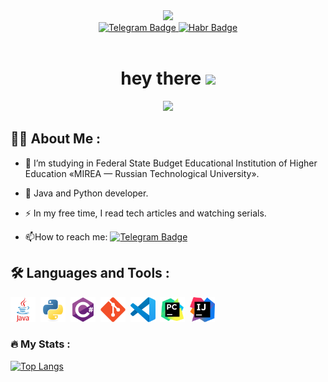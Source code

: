 <div id="header" align="center">
  <img src="https://media.giphy.com/media/v1.Y2lkPTc5MGI3NjExNDA2ZTM0Njk3NTlmN2NlNzVhZWRkMTQxMTVmMjYxNTY3ZDc4OWUzOCZjdD1n/MYI6NK4JOGpOzOriEg/giphy.gif" width="300"/>
</div>
<div id="badges" align="center">
  <a href="https://t.me/tw1nkle97">
    <img src="https://img.shields.io/badge/Telegram-blue?style=for-the-badge&logo=telegram&logoColor=white" alt="Telegram Badge"/>
  </a>
  <a href="https://habr.com/ru/users/tw1nkle97/posts/">
    <img src="https://img.shields.io/badge/Habr-blue?style=for-the-badge&logo=habr&logoColor=white" alt="Habr Badge"/>
  </a>
</div>
<div id="header" align="center">
  <img src="https://komarev.com/ghpvc/?username=tw1nkle97&style=flat-square&color=blue" alt=""/>
</div>
<div id="header" align="center">
  <h1>
    hey there
    <img src="https://media.giphy.com/media/hvRJCLFzcasrR4ia7z/giphy.gif" width="30px"/>
  </h1>
</div>
<div id="header" align="center">
  <img src="https://media.giphy.com/media/qgQUggAC3Pfv687qPC/giphy.gif" width="600"/>
</div>

## :man_technologist: About Me :
- :telescope: I’m studying in Federal State Budget Educational Institution of Higher Education «MIREA — Russian Technological University».

- :seedling: Java and Python developer.

- :zap: In my free time, I read tech articles and watching serials.

- :mailbox:How to reach me: [![Telegram Badge](https://img.shields.io/badge/-TG-blue?style=flat&logo=Telegram&logoColor=white)](https://t.me/tw1nkle97)

## :hammer_and_wrench: Languages and Tools :
<div>
  <img src="https://github.com/devicons/devicon/blob/master/icons/java/java-original-wordmark.svg" title="Java" alt="Java" width="40" height="40"/>&nbsp;
  <img src="https://github.com/devicons/devicon/blob/master/icons/python/python-original.svg" title="Python" alt="Python" width="40" height="40"/>&nbsp;
  <img src="https://github.com/devicons/devicon/blob/master/icons/csharp/csharp-original.svg" title="C#" alt="C#" width="40" height="40"/>&nbsp;
  <img src="https://github.com/devicons/devicon/blob/master/icons/git/git-original.svg" title="Git" alt="Git" width="40" height="40"/>&nbsp;
  <img src="https://github.com/devicons/devicon/blob/master/icons/vscode/vscode-original.svg" title="vscode" alt="vscode" width="40" height="40"/>&nbsp;
  <img src="https://github.com/devicons/devicon/blob/master/icons/pycharm/pycharm-original.svg" title="pycharm" alt="pycharm" width="40" height="40"/>&nbsp;
  <img src="https://github.com/devicons/devicon/blob/master/icons/intellij/intellij-original.svg" title="intellij" alt="intellij" width="40" height="40"/>&nbsp;
</div>

### :fire: My Stats :
[![Top Langs](https://github-readme-stats.vercel.app/api/top-langs/?username=tw1nkle97)](https://github.com/anuraghazra/github-readme-stats)
